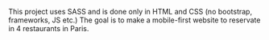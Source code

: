 This project uses SASS and is done only in HTML and CSS (no bootstrap, frameworks, JS etc.)
The goal is to make a mobile-first website to reservate in 4 restaurants in Paris.